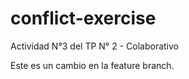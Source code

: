 # conflict-exercise
Actividad N°3 del TP N° 2 - Colaborativo

Este es un cambio en la feature branch.